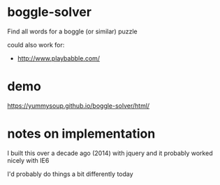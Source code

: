 # boggle-solver
Find all words for a boggle (or similar) puzzle

could also work for:
* http://www.playbabble.com/

# demo
https://yummysoup.github.io/boggle-solver/html/

# notes on implementation
I built this over a decade ago (2014) with jquery and it probably worked nicely with IE6

I'd probably do things a bit differently today
